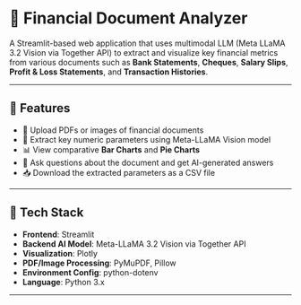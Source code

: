 # 📄 Financial Document Analyzer

A Streamlit-based web application that uses multimodal LLM (Meta LLaMA 3.2 Vision via Together API) to extract and visualize key financial metrics from various documents such as **Bank Statements**, **Cheques**, **Salary Slips**, **Profit & Loss Statements**, and **Transaction Histories**.

---

## 🚀 Features

- 📁 Upload PDFs or images of financial documents
- 🤖 Extract key numeric parameters using Meta-LLaMA Vision model
- 📊 View comparative **Bar Charts** and **Pie Charts**
- 💬 Ask questions about the document and get AI-generated answers
- 📥 Download the extracted parameters as a CSV file

---

## 🧱 Tech Stack

- **Frontend**: Streamlit
- **Backend AI Model**: Meta-LLaMA 3.2 Vision via Together API
- **Visualization**: Plotly
- **PDF/Image Processing**: PyMuPDF, Pillow
- **Environment Config**: python-dotenv
- **Language**: Python 3.x

---


